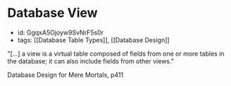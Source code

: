 # Database View
* id: GgqxA5Ojoyw9SvNrF5s0r
* tags: [[Database Table Types]], [[Database Design]]

"[...] a view is a virtual table composed of fields from one or more tables in the database; it can also include fields from other views."

Database Design for Mere Mortals, p411